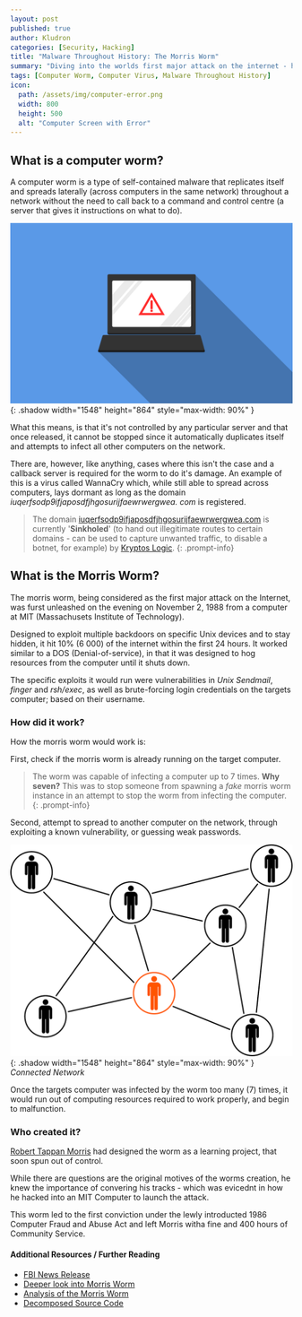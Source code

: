```yaml
---
layout: post
published: true
author: Kludron
categories: [Security, Hacking]
title: "Malware Throughout History: The Morris Worm"
summary: "Diving into the worlds first major attack on the internet - how it worked, and the repurcussions of it."
tags: [Computer Worm, Computer Virus, Malware Throughout History]
icon:
  path: /assets/img/computer-error.png 
  width: 800
  height: 500
  alt: "Computer Screen with Error"
---
```


## What is a computer worm?

A computer worm is a type of self-contained malware that replicates itself
and spreads laterally (across computers in the same network) throughout a 
network without the need to call back to a command and control centre
(a server that gives it instructions on what to do).

![computer-virus](/assets/img/computer-error.png){: .shadow width="1548" height="864" style="max-width: 90%" }

What this means, is that it's not controlled by any particular server and that
once released, it cannot be stopped since it automatically duplicates itself
and attempts to infect all other computers on the network.

There are, however, like anything, cases where this isn't the case and a
callback server is required for the worm to do it's damage. An example of this
is a virus called WannaCry which, while still able to spread across computers,
lays dormant as long as the domain *iuqerfsodp9ifjaposdfjhgosurijfaewrwergwea.
com* is registered.

> The domain [iuqerfsodp9ifjaposdfjhgosurijfaewrwergwea.com](http://iuqerfsodp9ifjaposdfjhgosurijfaewrwergwea.com) is currently '**Sinkholed**' (to hand out
illegitimate routes to certain domains - can be used to capture unwanted
traffic, to disable a botnet, for example) by [Kryptos Logic](
https://www.kryptoslogic.com/).
{: .prompt-info}

## What is the Morris Worm?

The morris worm, being considered as the first major attack on the Internet,
was furst unleashed on the evening on November 2, 1988 from a computer at MIT
(Massachusets Institute of Technology).

Designed to exploit multiple backdoors on specific Unix devices and to stay
hidden, it hit 10% (6 000) of the internet within the first 24 hours. It
worked similar to a DOS (Denial-of-service), in that it was designed to hog
resources from the computer until it shuts down.

The specific exploits it would run were vulnerabilities in *Unix Sendmail*, 
*finger* and *rsh/exec*, as well as brute-forcing login credentials on
the targets computer; based on their username.

### How did it work?

How the morris worm would work is:

First, check if the morris worm is already running on the target computer.

> The worm was capable of infecting a computer up to 7 times. **Why seven?** 
This was to stop someone from spawning a *fake* morris worm instance in an
attempt to stop the worm from infecting the computer.
{: .prompt-info}

Second, attempt to spread to another computer on the network, through exploiting
a known vulnerability, or guessing weak passwords.

![network](/assets/img/network.png){: .shadow width="1548" height="864" style="max-width: 90%" }
_Connected Network_

Once the targets computer was infected by the worm too many (7) times, it
would run out of computing resources required to work properly, and begin to
malfunction.

### Who created it?

[Robert Tappan Morris](https://en.wikipedia.org/wiki/Robert_Tappan_Morris) had designed the worm as a learning project,
that soon spun out of control.

While there are questions are the original motives of the worms creation,
he knew the importance of convering his tracks - which was evicednt in
how he hacked into an MIT Computer to launch the attack.

This worm led to the first conviction under the lewly introducted 1986
Computer Fraud and Abuse Act and left Morris witha fine and 400 hours of
Community Service.

#### Additional Resources / Further Reading

- [FBI News Release](https://www.fbi.gov/history/famous-cases/morris-worm)
- [Deeper look into Morris Worm](https://www.hypr.com/morris-worm/)
- [Analysis of the Morris Worm](https://0x00sec.org/t/examining-the-morris-worm-source-code-malware-series-0x02/685)
- [Decomposed Source Code](https://github.com/arialdomartini/morris-worm)
